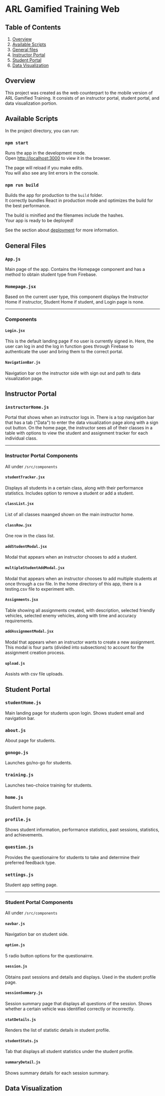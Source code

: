 # ARL Gamified Training Web

## Table of Contents

1. [Overview](#overview)
2. [Available Scripts](#Available-Scripts)
3. [General files](#general-files)
4. [Instructor Portal](#instructor-portal)
5. [Student Portal](#student-portal)
6. [Data Visualization](#data-visualization)

## Overview

This project was created as the web counterpart to the mobile version of ARL Gamified Training. It consists of an instructor portal, student portal, and data visualization portion.

## Available Scripts

In the project directory, you can run:

### `npm start`

Runs the app in the development mode.<br />
Open [http://localhost:3000](http://localhost:3000) to view it in the browser.

The page will reload if you make edits.<br />
You will also see any lint errors in the console.

### `npm run build`

Builds the app for production to the `build` folder.<br />
It correctly bundles React in production mode and optimizes the build for the best performance.

The build is minified and the filenames include the hashes.<br />
Your app is ready to be deployed!

See the section about [deployment](https://facebook.github.io/create-react-app/docs/deployment) for more information.

## General Files

### `App.js`

Main page of the app. Contains the Homepage component and has a method to obtain student type from Firebase.

### `Homepage.jsx`

Based on the current user type, this component displays the Instructor Home if instructor, Student Home if student, and Login page is none.

---

### Components

#### `Login.jsx`

This is the default landing page if no user is currently signed in. Here, the user can log in and the log in function goes through Firebase to authenticate the user and bring them to the correct portal.

#### `NavigationBar.js`

Navigation bar on the instructor side with sign out and path to data visualization page.

## Instructor Portal

### `instructorHome.js`

Portal that shows when an instructor logs in. There is a top navigation bar that has a tab ("Data") to enter the data visualization page along with a sign out button. On the home page, the instructor sees all of their classes in a table with options to view the student and assignment tracker for each individual class.

---

### Instructor Portal Components

All under `/src/components`

#### `studentTracker.jsx`

Displays all students in a certain class, along with their performance statistics. Includes option to remove a student or add a student.

#### `classList.jsx`

List of all classes maanged shown on the main instructor home.

#### `classRow.jsx`

One row in the class list.

#### `addStudentModal.jsx`

Modal that appears when an instructor chooses to add a student.

#### `multipleStudentAddModal.jsx`

Modal that appears when an instructor chooses to add multiple students at once through a csv file. In the home directory of this app, there is a testing.csv file to experiment with.

#### `Assignments.jsx`

Table showing all assignments created, with description, selected friendly vehicles, selected enemy vehicles, along with time and accuracy requirements.

#### `addAssignmentModal.jsx`

Modal that appears when an instructor wants to create a new assignment. This modal is four parts (divided into subsections) to account for the assignment creation process.

#### `upload.js`

Assists with csv file uploads.

## Student Portal

### `studentHome.js`

Main landing page for students upon login. Shows student email and navigation bar.

### `about.js`

About page for students.

### `gonogo.js`

Launches go/no-go for students.

### `training.js`

Launches two-choice training for students.

### `home.js`

Student home page.

### `profile.js`

Shows student information, performance statistics, past sessions, statistics, and achievements.

### `question.js`

Provides the questionairre for students to take and determine their preferred feedback type.

### `settings.js`

Student app setting page.

---

### Student Portal Components

All under `/src/components`

#### `navbar.js`

Navigation bar on student side.

#### `option.js`

5 radio button options for the questionairre.

#### `session.js`

Obtains past sessions and details and displays. Used in the student profile page.

#### `sessionSummary.js`

Session summary page that displays all questions of the session. Shows whether a certain vehicle was identified correctly or incorrectly.

#### `statDetails.js`

Renders the list of statistic details in student profile.

#### `studentStats.js`

Tab that displays all student statistics under the student profile.

#### `summaryDetail.js`

Shows summary details for each session summary.

## Data Visualization
